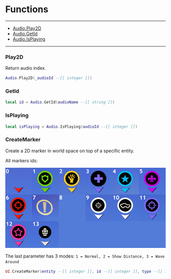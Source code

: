 # Functions

---

- [Audio.Play2D](#/functions#play2D)
- [Audio.GetId](#/functions#getId)
- [Audio.IsPlaying](#/functions#isPlaying)

---

### Play2D
Return audio index.

```lua
Audio.Play2D(_audioId --[[ integer ]])
```

### GetId

```lua
local id = Audio.GetId(audioName --[[ string ]])
```

### IsPlaying

```lua
local isPlaying = Audio.IsPlaying(audioId --[[ integer ]])
```

### CreateMarker
Create a 2D marker in world space on top of a specific entity.

All markers ids:

![Mg5Ej6d](https://raw.githubusercontent.com/K3rhos/SR3MP-Docs/main/docs/images/Mg5Ej6d.jpg)

The last parameter has 3 modes: `1 = Normal, 2 = Show Distance, 3 = Wave Around`

```lua
UI.CreateMarker(entity --[[ integer ]], id --[[ integer ]], type --[[ integer ]])
```
